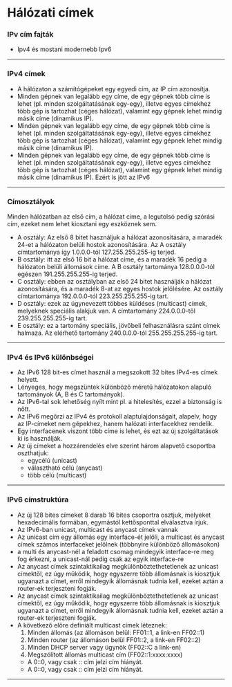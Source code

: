 # Hálózati címek
### IPv cím fajták
- Ipv4 és mostani modernebb Ipv6
---
### IPv4 címek
- A hálózaton a számítógépeket egy egyedi cím, az IP cím azonosítja.
- Minden gépnek van legalább egy címe, de egy gépnek több címe is lehet (pl. minden szolgáltatásának egy-egy), illetve egyes címekhez több gép is tartozhat (céges hálózat), valamint egy gépnek lehet mindig másik címe (dinamikus IP).
- Minden gépnek van legalább egy címe, de egy gépnek több címe is lehet (pl. minden szolgáltatásának egy-egy), illetve egyes címekhez több gép is tartozhat (céges hálózat), valamint egy gépnek lehet mindig másik címe (dinamikus IP).
- Minden gépnek van legalább egy címe, de egy gépnek több címe is lehet (pl. minden szolgáltatásának egy-egy), illetve egyes címekhez több gép is tartozhat (céges hálózat), valamint egy gépnek lehet mindig másik címe (dinamikus IP). Ezért is jött az IPv6
---
### Címosztályok
Minden hálózatban az első cím, a hálózat címe, a legutolsó pedig szórási cím, ezeket nem lehet kiosztani egy eszköznek sem.
- A osztály: Az első 8 bitet használjuk a hálózat azonosítására, a maradék 24-et a hálózaton belüli hostok azonosítására. Az A osztály címtartománya így 1.0.0.0-tól 127.255.255.255-ig terjed.
- B osztály: itt az első 16 bit a hálózat címe, és a maradék 16 pedig a hálózaton belüli állomások címe. A B osztály tartománya 128.0.0.0-tól egészen 191.255.255.255-ig terjed.
- C osztály: ebben az osztályban az első 24 bitet használják a hálózat azonosítására, és a maradék 8-at az egyes hostok jelölésére. Az osztály címtartománya 192.0.0.0-tól 223.255.255.255-ig tart.
- D osztály: ezek az úgynevezett többes küldéses (multicast) címek, melyeknek speciális alakjuk van. A címtartomány 224.0.0.0-től 239.255.255.255-ig tart.
- E osztály: ez a tartomány speciális, jövőbeli felhasználásra szánt címek halmaza. Az elérhető tartomány 240.0.0.0-tól 255.255.255.255-ig tart.
---
### IPv4 és IPv6 különbségei 
- Az IPv6 128 bit-es címet használ a megszokott 32 bites IPv4-es címek helyett.
- Lényeges, hogy megszüntek különböző méretű hálózatokon alapuló tartományok (A, B és C tartományok).
- Az IPv6-tal sok lehetőség nyílt mint pl. a hitelesítés, ezzel a biztonság is nőtt.
- Az IPv6 megőrzi az IPv4 és protokoll alaptulajdonságait, alapelv, hogy az IP-címeket nem gépekhez, hanem halózati interfacekhez rendelik.
- Egy interfacenek viszont több címe is lehet, és ezt az új szolgáltatások ki is használják.
- Az új címeket a hozzárendelés elve szerint három alapvető csoportba oszthatjuk:
	- egycélú (unicast)
	- választható célú (anycast)
	- több célú (multicast)
---
### IPv6 címstruktúra
- Az új 128 bites címeket 8 darab 16 bites csoportra osztjuk, melyeket hexadecimális formában, egymástól kettősponttal elválasztva írjuk.
- Az IPv6-ban unicast, multicast és anycast címek vannak
- Az unicast cím egy állomás egy interface-ét jelöli, a multicast és anycast címek számos interfaceket jelölnek (többnyire különböző állomásokon)
- a multi és anycast-nél a feladott csomag mindegyik interface-re meg fog érkezni,  a unicast-nál pedig csak az egyik interface-re
- Az anycast címek szintaktikailag megkülönböztethetetlenek az unicast címektől, ez úgy működik, hogy egyszerre több állomásnak is kiosztjuk ugyanazt a címet, erről mindegyik állomásnak tudnia kell, ezeket aztán a router-ek terjeszteni fogják.
- Az anycast címek szintaktikailag megkülönböztethetetlenek az unicast címektől, ez úgy működik, hogy egyszerre több állomásnak is kiosztjuk ugyanazt a címet, erről mindegyik állomásnak tudnia kell, ezeket aztán a router-ek terjeszteni fogják.
- A következő előre definiált multicast címek léteznek:
	1.  Minden állomás (az állomáson belül: FF01::1, a link-en FF02::1)
	2. Minden router (az állomáson belül FF01::2, a link-en FF02::2)
	3. Minden DHCP server vagy ügynök (FF02::C a link-en)
	4. Megszólított állomás multicast cím (FF02::1:xxxx:xxxx)
	- A 0::0, vagy csak :: cím jelzi cím hiányát.
	- A 0::0, vagy csak :: cím jelzi cím hiányát.
---

